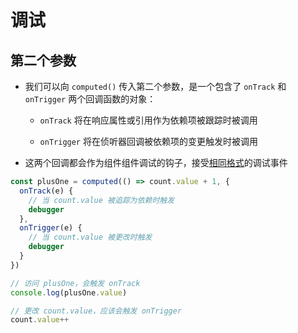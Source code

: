 # 调试

## 第二个参数

  - 我们可以向 `computed()` 传入第二个参数，是一个包含了 `onTrack` 和 `onTrigger` 两个回调函数的对象：

      - `onTrack` 将在响应属性或引用作为依赖项被跟踪时被调用

      - `onTrigger` 将在侦听器回调被依赖项的变更触发时被调用

  - 这两个回调都会作为组件组件调试的钩子，接受[相同格式](https://staging-cn.vuejs.org/guide/extras/reactivity-in-depth.html#debugger-event "相同格式")的调试事件

```javascript
const plusOne = computed(() => count.value + 1, {
  onTrack(e) {
    // 当 count.value 被追踪为依赖时触发
    debugger
  },
  onTrigger(e) {
    // 当 count.value 被更改时触发
    debugger
  }
})

// 访问 plusOne，会触发 onTrack
console.log(plusOne.value)

// 更改 count.value，应该会触发 onTrigger
count.value++
```

